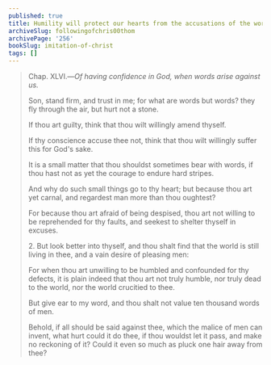 ```yaml
---
published: true
title: Humility will protect our hearts from the accusations of the world
archiveSlug: followingofchris00thom
archivePage: '256'
bookSlug: imitation-of-christ
tags: []
---
```


> Chap. XLVI.—*Of having confidence in God, when words arise against us.*
> 
> Son, stand firm, and trust in me; for what are words but words? they fly through the air, but hurt not a stone.
> 
> If thou art guilty, think that thou wilt willingly amend thyself.
> 
> If thy conscience accuse thee not, think that thou wilt willingly suffer this for God's sake.
> 
> It is a small matter that thou shouldst sometimes bear with words, if thou hast not as yet the courage to endure hard stripes.
> 
> And why do such small things go to thy heart; but because thou art yet carnal, and regardest man more than thou oughtest?
> 
> For because thou art afraid of being despised, thou art not willing to be reprehended for thy faults, and seekest to shelter thyself in excuses.
> 
> 2\. But look better into thyself, and thou shalt find that the world is still living in thee, and a vain desire of pleasing men:
>
> For when thou art unwilling to be humbled and confounded for thy defects, it is plain indeed that thou art not truly humble, nor truly dead to the world, nor the world crucitied to thee.
>
> But give ear to my word, and thou shalt not value ten thousand words of men.
>
> Behold, if all should be said against thee, which the malice of men can invent, what hurt could it do thee, if thou wouldst let it pass, and make no reckoning of it? Could it even so much as pluck one hair away from thee?
